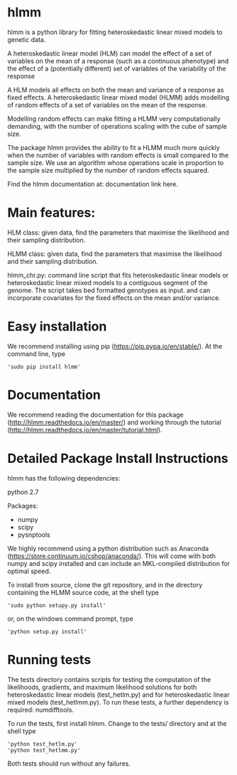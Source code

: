 # hlmm
hlmm is a python library for fitting heteroskedastic linear mixed models to genetic data. 

A heteroskedastic linear model (HLM) can model the effect
of a set of variables on the mean of a response (such as a continuous phenotype) and the 
effect of a (potentially different) set of variables of the variability of the response

A HLM models all effects on both the mean and variance of a response as fixed effects.
A heteroskedastic linear mixed model (HLMM) adds modelling of random effects of a set of variables on the mean of the response. 

Modelling random effects can make fitting a HLMM very computationally demanding,
with the number of operations scaling with the cube of sample size. 

The package hlmm provides the ability to fit a HLMM
much more quickly when the number of variables with random effects is small compared 
to the sample size. We use an algorithm whose operations scale in proportion to the sample
size multiplied by the number of random effects squared. 

Find the hlmm documentation at: documentation link here.

# Main features:

HLM class: given data, find the parameters that maximise
the likelihood and their sampling distribution. 

HLMM class: given data, find the parameters that maximise
the likelihood and their sampling distribution. 

hlmm_chr.py: command line script that fits heteroskedastic linear models or 
heteroskedastic linear mixed models to a contiguous segment of the genome.
The script takes bed formatted genotypes as input. and can incorporate
covariates for the fixed effects on the mean and/or variance. 

# Easy installation

We recommend installing using pip (https://pip.pypa.io/en/stable/). 
At the command line, type

    'sudo pip install hlmm'
    
# Documentation

We recommend reading the documentation for this package (http://hlmm.readthedocs.io/en/master/) and 
working through the tutorial (http://hlmm.readthedocs.io/en/master/tutorial.html).

# Detailed Package Install Instructions

hlmm has the following dependencies:

python 2.7

Packages: 

- numpy
- scipy
- pysnptools

We highly recommend using a python distribution such as Anaconda (https://store.continuum.io/cshop/anaconda/). 
This will come with both numpy and scipy installed and can include an MKL-compiled distribution
for optimal speed. 

To install from source, clone the git repository, and in the directory
containing the HLMM source code, at the shell type

    'sudo python setupy.py install'

or, on the windows command prompt, type

    'python setup.py install' 
    
# Running tests

The tests directory contains scripts for testing the computation of 
the likelihoods, gradients, and maximum likelihood solutions for
both heteroskedastic linear models (test_hetlm.py) and
for heteroskedastic linear mixed models (test_hetlmm.py).
To run these tests, a further dependency is required: numdifftools. 

To run the tests, first install hlmm. Change to the tests/ directory and at the shell type

    'python test_hetlm.py'
    'python test_hetlmm.py'

Both tests should run without any failures. 